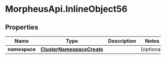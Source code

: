 # MorpheusApi.InlineObject56

## Properties

Name | Type | Description | Notes
------------ | ------------- | ------------- | -------------
**namespace** | [**ClusterNamespaceCreate**](ClusterNamespaceCreate.md) |  | [optional] 


